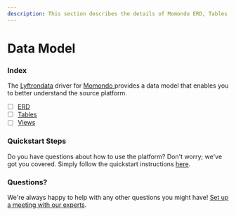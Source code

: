 ```yaml
---
description: This section describes the details of Momondo ERD, Tables, and Views.
---
```


# Data Model

### Index

The  [Lyftrondata](https://www.lyftrondata.com/) driver for [Momondo](https://www.lyftrondata.com/integration/momondo/)[ ](https://www.lyftrondata.com/integration/momondo/)provides a data model that enables you to better understand the source platform.

* [ ] [ERD](../../../marketing-analytics/momondo/data-model/erd.md)
* [ ] [Tables](../../../marketing-analytics/momondo/data-model/tables.md)
* [ ] [Views](../../../marketing-analytics/momondo/data-model/views.md)

### Quickstart Steps

Do you have questions about how to use the platform? Don't worry; we've got you covered. Simply follow the quickstart instructions [here](../../../../quickstart-steps.md).

### Questions? <a href="#questions" id="questions"></a>

We're always happy to help with any other questions you might have! [Set up a meeting with our experts](https://www.lyftrondata.com/book-a-meeting/).


